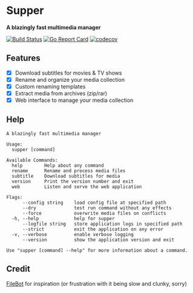 # Supper 
**A blazingly fast multimedia manager**

[![Build Status](https://semaphoreci.com/api/v1/tympanix/supper/branches/master/shields_badge.svg)](https://semaphoreci.com/tympanix/supper)
[![Go Report Card](https://goreportcard.com/badge/github.com/tympanix/supper)](https://goreportcard.com/report/github.com/tympanix/supper)
[![codecov](https://codecov.io/gh/tympanix/supper/branch/master/graph/badge.svg)](https://codecov.io/gh/tympanix/supper)

## Features
 - [x] Download subtitles for movies & TV shows
 - [x] Rename and organize your media collection
 - [x] Custom renaming templates
 - [x] Extract media from archives (zip/rar)
 - [x] Web interface to manage your media collection

## Help
```
A blazingly fast multimedia manager

Usage:
  supper [command]

Available Commands:
  help        Help about any command
  rename      Rename and process media files
  subtitle    Download subtitles for media
  version     Print the version number and exit
  web         Listen and serve the web application

Flags:
      --config string    load config file at specified path
      --dry              test run command without any effects
      --force            overwrite media files on conflicts
  -h, --help             help for supper
      --logfile string   store application logs in specified path
      --strict           exit the application on any error
  -v, --verbose          enable verbose logging
      --version          show the application version and exit

Use "supper [command] --help" for more information about a command.
```

## Credit
[FileBot](https://www.filebot.net) for inspiration (or frustration with it being slow and clunky, sorry)
